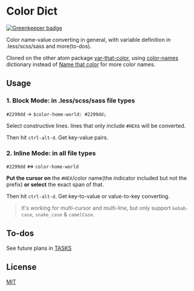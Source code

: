 # Color Dict

[![Greenkeeper badge](https://badges.greenkeeper.io/ibafly/atom--color-dict.svg)](https://greenkeeper.io/)

Color name-value converting in general, with variable definition in .less/scss/sass and more(to-dos).

Cloned on the other atom package [var-that-color](https://atom.io/packages/var-that-color), using [color-names](https://github.com/meodai/color-names) dictionary instead of [Name that color](http://chir.ag/projects/ntc) for more color names.

## Usage

### 1. Block Mode: in .less/scss/sass file types

`#2299dd` -> `$color-home-world: #2299dd;`

Select constructive lines. lines that only include `#HEX`s will be converted.

Then hit `ctrl-alt-d`. Get key-value pairs.

### 2. Inline Mode: in all file types

`#2299dd` <=> `color-home-world`

**Put the cursor on** the `#HEX`/color name(the indicator included but not the prefix) **or select** the exact span of that.

Then hit `ctrl-alt-d`. Get key-to-value or value-to-key converting.

> It's working for multi-cursor and multi-line, but only support `kebab-case`, `snake_case` & `camelCase`.

## To-dos

See future plans in [TASKS](https://github.com/ibafly/atom--color-dict/blob/master/TASKS.md)

## License
[MIT](https://opensource.org/licenses/mit-license.php)
